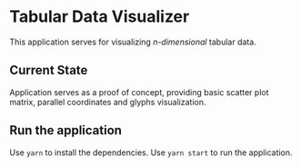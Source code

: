 # Tabular Data Visualizer
This application serves for visualizing _n-dimensional_ tabular data.

## Current State
Application serves as a proof of concept, providing basic scatter plot matrix, parallel coordinates and glyphs visualization.

## Run the application
Use `yarn` to install the dependencies.
Use `yarn start` to run the application.

